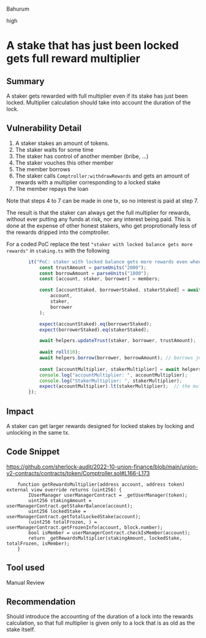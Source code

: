 Bahurum

high

# A stake that has just been locked gets full reward multiplier

## Summary
A staker gets rewarded with full multiplier even if its stake has just been locked. Multiplier calculation should take into account the duration of the lock.

## Vulnerability Detail

1. A staker stakes an amount of tokens. 
2. The staker waits for some time
3. The staker has control of another member (bribe, ...)
4. The staker vouches this other member
5. The member borrows
6. The staker calls `Comptroller:withdrawRewards` and gets an amount of rewards with a multiplier corresponding to a locked stake
7. The member repays the loan

Note that steps 4 to 7 can be made in one tx, so no interest is paid at step 7.

The result is that the staker can always get the full multiplier for rewards, without ever putting any funds at risk, nor any interest being paid. This is done at the expense of other honest stakers, who get proprotionally less of the rewards dripped into the comptroller.

For a coded PoC replace the test `"staker with locked balance gets more rewards"` in `staking.ts` with the following

```typescript
        it("PoC: staker with locked balance gets more rewards even when just locked", async () => {
            const trustAmount = parseUnits("2000");
            const borrowAmount = parseUnits("1800");
            const [account, staker, borrower] = members;

            const [accountStaked, borrowerStaked, stakerStaked] = await helpers.getStakedAmounts(
                account,
                staker,
                borrower
            );

            expect(accountStaked).eq(borrowerStaked);
            expect(borrowerStaked).eq(stakerStaked);

            await helpers.updateTrust(staker, borrower, trustAmount);
            
            await roll(10);
            await helpers.borrow(borrower, borrowAmount); // borrows just after withdrawing
            
            const [accountMultiplier, stakerMultiplier] = await helpers.getRewardsMultipliers(account, staker);
            console.log("accountMultiplier: ", accountMultiplier);
            console.log("StakerMultiplier: ", stakerMultiplier);
            expect(accountMultiplier).lt(stakerMultiplier);  // the multiplier is larger even if just locked
        });
```

## Impact
A staker can get larger rewards designed for locked stakes by locking and unlocking in the same tx.

## Code Snippet
https://github.com/sherlock-audit/2022-10-union-finance/blob/main/union-v2-contracts/contracts/token/Comptroller.sol#L166-L173

```solidity
    function getRewardsMultiplier(address account, address token) external view override returns (uint256) {
        IUserManager userManagerContract = _getUserManager(token);
        uint256 stakingAmount = userManagerContract.getStakerBalance(account);
        uint256 lockedStake = userManagerContract.getTotalLockedStake(account);
        (uint256 totalFrozen, ) = userManagerContract.getFrozenInfo(account, block.number);
        bool isMember = userManagerContract.checkIsMember(account);
        return _getRewardsMultiplier(stakingAmount, lockedStake, totalFrozen, isMember);
    }
```
## Tool used

Manual Review

## Recommendation
Should introduce the accounting of the duration of a lock into the rewards calculation, so that full multiplier is given only to a lock that is as old as the stake itself.